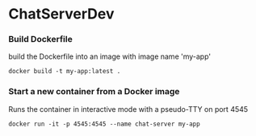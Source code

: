 # ChatServerDev


### Build Dockerfile
build the Dockerfile into an image with image name 'my-app'
```
docker build -t my-app:latest .
```
### Start a new container from a Docker image
Runs the container in interactive mode with a pseudo-TTY on port 4545
```
docker run -it -p 4545:4545 --name chat-server my-app 
```